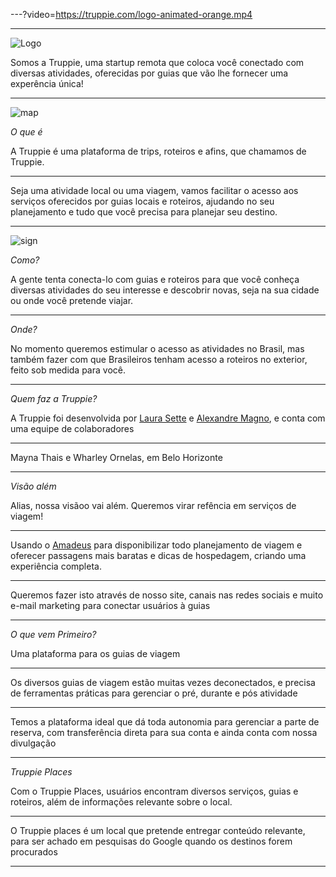 ---?video=https://truppie.com/logo-animated-orange.mp4

---

![Logo](https://truppie.com/assets/logo-flat-8815ef3639e143731f00922704c9fa09d5fc311e5433207cf6e8ca136d4edf32.png)

Somos a Truppie, uma startup remota que coloca você conectado com diversas atividades, oferecidas por guias que vão lhe fornecer uma experência única!

---

![map](https://user-images.githubusercontent.com/88840/33044206-49ffd9e6-ce48-11e7-9cf7-3109d4eb9312.png)

*O que é*

A Truppie é uma plataforma de trips, roteiros e afins, que chamamos de Truppie. 

---

Seja uma atividade local ou uma viagem, vamos facilitar o acesso aos serviços oferecidos por guias locais e roteiros, ajudando no seu planejamento e tudo que você precisa para planejar seu destino.

---

![sign](https://user-images.githubusercontent.com/88840/33044320-ca356ec8-ce48-11e7-8c90-3a2c7c65f8f5.png)

*Como?*

A gente tenta conecta-lo com guias e roteiros para que você conheça diversas atividades do seu interesse e descobrir novas, seja na sua cidade ou onde você pretende viajar.

---

*Onde?*

No momento queremos estimular o acesso as atividades no Brasil, mas também fazer com que Brasileiros tenham acesso a roteiros no exterior, feito sob medida para você.

---

*Quem faz a Truppie?*

A Truppie foi desenvolvida por [Laura Sette](http://7cantosdomundo.com.br) e [Alexandre Magno](http://www.alexandremagno.net), e conta com uma equipe de colaboradores

---

Mayna Thais e Wharley Ornelas, em Belo Horizonte

---

*Visão além*

Alias, nossa visãoo vai além. Queremos virar refência em serviços de viagem!

---

Usando o [Amadeus](https://sandbox.amadeus.com/) para disponibilizar todo planejamento de viagem e oferecer passagens mais baratas e dicas de hospedagem, criando uma experiência completa.

---

Queremos fazer isto através de nosso site, canais nas redes sociais e muito e-mail marketing para conectar usuários à guias

---

*O que vem Primeiro?*

Uma plataforma para os guias de viagem

---

Os diversos guias de viagem estão muitas vezes deconectados, e precisa de ferramentas práticas para gerenciar o pré, durante e pós atividade

---

Temos a plataforma ideal que dá toda autonomia para gerenciar a parte de reserva, com transferência direta para sua conta e ainda conta com nossa divulgação

---

*Truppie Places*

Com o Truppie Places, usuários encontram diversos serviços, guias e roteiros, além de informações relevante sobre o local. 

---

O Truppie places é um local que pretende entregar conteúdo relevante, para ser achado em pesquisas do Google quando os destinos forem procurados

---





